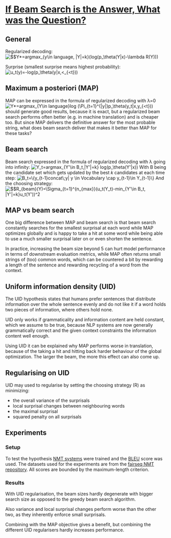 # [If Beam Search is the Answer, What was the Question?](https://arxiv.org/pdf/2010.02650.pdf)
## General
Regularized decoding:
![$$Y*=argmax_{y\in language, |Y|=k}(log(p_\theta(Y|x)-\lambda R(Y)))]()

Surprise (smallest surprise means highest probability):
![$$u_t(y)=-log(p_\theta(y|x,<_{<t}))$$]()
## Maximum a posteriori (MAP)
MAP can be expressed in the formula of regularized decoding with &lambda;=0
![$$Y*=argmax_{Y\in language}log (\Pi_{t=1}^{|y|}p_\theta(y_t|x,y_{<t}))$$]()
 should generate good results, because it is exact, but a regularized beam search performs often better (e.g. in machine translation) and is cheaper too. But since MAP delivers the definitive answer for the most probable string, what does beam search deliver that makes it better than MAP for these tasks?
## Beam search
Beam search expressed in the formula of regularized decoding with &lambda; going into infinity:
![$$Y_t=argmax_{Y'\in B_t,|Y'|=k} log(p_\theta(Y'|x))$$]()
With B being the candidate set which gets updated by the best *k* candidates at each time step:
![$$B_t=\{y_{t-1}concat\;y| y \in Vocabulary \cap y_{t-1}\in Y_{t-1}\}$$]()
And the choosing strategy:
![$$R_{beam}(Y)=\Sigma_{t=1}^{n_{max}}(u_t(Y_t)-min_{Y'\in B_t, |Y'|=k}u_t(Y'))^2]()

## MAP vs beam search
One big difference between MAP and beam search is that beam search constantly searches for the smallest surprisal at each word while MAP optimizes globally and is happy to take a hit at some word while being able to use a much smaller surprisal later on or even shorten the sentence. 

In practice, increasing the beam size beyond 5 can hurt model performance in terms of downstream evaluation metrics, while MAP often returns small strings of (too) common words, which can be countered a bit by rewarding a length of the sentence and rewarding recycling of a word from the context.
## Uniform information density (UID)
The UID hypothesis states that humans prefer sentences that distribute information over the whole sentence evenly and do not like it if a word holds two pieces of information, where others hold none.

UID only works if grammaticality and information content are held constant, which we assume to be true, because NLP systems are now generally grammatically correct and the given context constraints the information content well enough.

Using UID it can be explained why MAP performs worse in translation, because of the taking a hit and hitting back harder behaviour of the global optimization. The larger the beam, the more this effect can also come up. 
## Regularising on UID
UID may used to regularise by setting the choosing strategy (R) as minimizing: 
- the overall variance of the surprisals 
- local surprisal changes between neighbouring words
- the maximal surprisal
- squared penalty on all surprisals

## Experiments
### Setup
To test the hypothesis [NMT systems](https://en.wikipedia.org/wiki/Neural_machine_translation) were trained and the [BLEU](https://en.wikipedia.org/wiki/BLEU) score was used. The datasets used for the experiments are from the [fairseq NMT repository](https://github.com/pytorch/fairseq/tree/master/examples/translation). All scores are bounded by the maximum-length criterion.
### Results
With UID regularisation, the beam sizes hardly degenerate with bigger search size as opposed to the greedy beam search algorithm.

Also variance and local surprisal changes perform worse than the other two, as they inherently enforce small surprisals.

Combining with the MAP objective gives a benefit, but combining the different UID regularisers hardly increases performance.